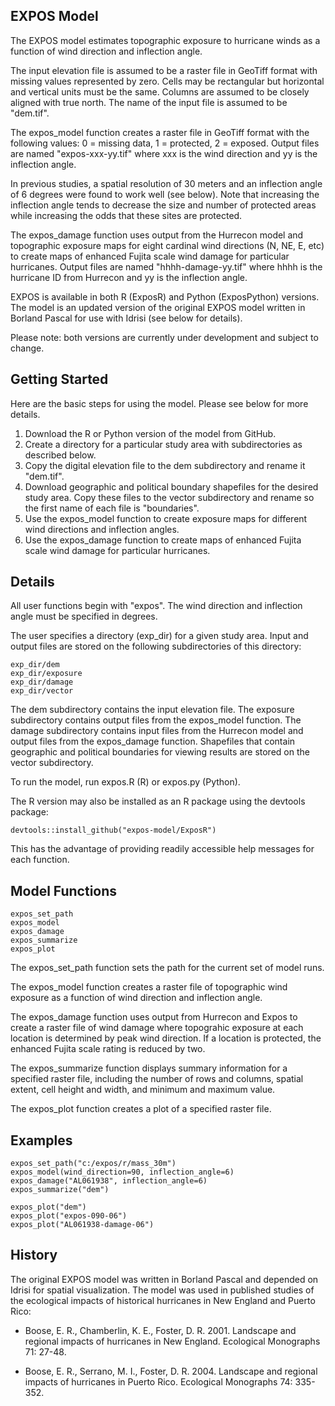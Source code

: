 ## EXPOS Model

The EXPOS model estimates topographic exposure to hurricane winds as a function
of wind direction and inflection angle.

The input elevation file is assumed to be a raster file in GeoTiff format with 
missing values represented by zero.  Cells may be rectangular but horizontal and 
vertical units must be the same. Columns are assumed to be closely aligned with 
true north. The name of the input file is assumed to be "dem.tif".

The expos_model function creates a raster file in GeoTiff format with the following
values: 0 = missing data, 1 = protected, 2 = exposed. Output files are named 
"expos-xxx-yy.tif" where xxx is the wind direction and yy is the inflection angle.

In previous studies, a spatial resolution of 30 meters and an inflection angle of 
6 degrees were found to work well (see below). Note that increasing the inflection 
angle tends to decrease the size and number of protected areas while increasing 
the odds that these sites are protected.

The expos_damage function uses output from the Hurrecon model and topographic
exposure maps for eight cardinal wind directions (N, NE, E, etc) to create maps 
of enhanced Fujita scale wind damage for particular hurricanes.  Output files are 
named "hhhh-damage-yy.tif" where hhhh is the hurricane ID from Hurrecon and yy is 
the inflection angle.

EXPOS is available in both R (ExposR) and Python (ExposPython) versions. 
The model is an updated version of the original EXPOS model written in Borland 
Pascal for use with Idrisi (see below for details).

Please note: both versions are currently under development and subject to change.

## Getting Started

Here are the basic steps for using the model. Please see below for more details.

1. Download the R or Python version of the model from GitHub.
2. Create a directory for a particular study area with subdirectories as described 
below.
3. Copy the digital elevation file to the dem subdirectory and rename it "dem.tif".
4. Download geographic and political boundary shapefiles for the desired study area.
Copy these files to the vector subdirectory and rename so the first name of each file 
is "boundaries".
5. Use the expos_model function to create exposure maps for different wind directions 
and inflection angles.
6. Use the expos_damage function to create maps of enhanced Fujita scale wind damage
for particular hurricanes.

## Details

All user functions begin with "expos". The wind direction and inflection angle must be
specified in degrees.

The user specifies a directory (exp_dir) for a given study area. Input and output
files are stored on the following subdirectories of this directory:


```{r}
exp_dir/dem
exp_dir/exposure
exp_dir/damage
exp_dir/vector
```

The dem subdirectory contains the input elevation file. The exposure subdirectory 
contains output files from the expos_model function. The damage subdirectory contains
input files from the Hurrecon model and output files from the expos_damage function.
Shapefiles that contain geographic and political boundaries for viewing results are
stored on the vector subdirectory.

To run the model, run expos.R (R) or expos.py (Python). 

The R version may also be installed as an R package using the devtools package:

```{r}	
devtools::install_github("expos-model/ExposR")
```

This has the advantage of providing readily accessible help messages for each 
function.

## Model Functions

```{r}	
expos_set_path
expos_model
expos_damage
expos_summarize
expos_plot
```

The expos_set_path function sets the path for the current set of model runs.

The expos_model function creates a raster file of topographic wind exposure 
as a function of wind direction and inflection angle.

The expos_damage function uses output from Hurrecon and Expos to create a raster
file of wind damage where topograhic exposure at each location is determined 
by peak wind direction. If a location is protected, the enhanced Fujita scale 
rating is reduced by two.

The expos_summarize function displays summary information for a specified raster
file, including the number of rows and columns, spatial extent, cell height and 
width, and minimum and maximum value.

The expos_plot function creates a plot of a specified raster file.

## Examples


```{r}
expos_set_path("c:/expos/r/mass_30m")
expos_model(wind_direction=90, inflection_angle=6)
expos_damage("AL061938", inflection_angle=6)
expos_summarize("dem")

expos_plot("dem")
expos_plot("expos-090-06")
expos_plot("AL061938-damage-06")
```

## History

The original EXPOS model was written in Borland Pascal and depended on Idrisi 
for spatial visualization. The model was used in published studies of the ecological 
impacts of historical hurricanes in New England and Puerto Rico:

* Boose, E. R., Chamberlin, K. E., Foster, D. R. 2001. Landscape and regional impacts 
of hurricanes in New England. Ecological Monographs 71: 27-48.

* Boose, E. R., Serrano, M. I., Foster, D. R. 2004. Landscape and regional impacts of 
hurricanes in Puerto Rico. Ecological Monographs 74: 335-352.

